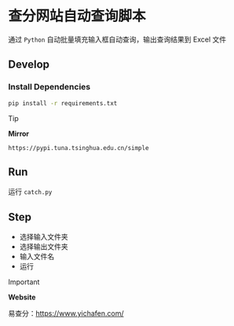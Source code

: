 # 查分网站自动查询脚本

通过 `Python` 自动批量填充输入框自动查询，输出查询结果到 Excel 文件

## Develop

### Install Dependencies

```bash
pip install -r requirements.txt
```

> [!tip]
> **Mirror**
```
https://pypi.tuna.tsinghua.edu.cn/simple
```

## Run

运行 `catch.py`

## Step
- 选择输入文件夹
- 选择输出文件夹
- 输入文件名
- 运行

> [!important]
> **Website**
> 
> 易查分：https://www.yichafen.com/